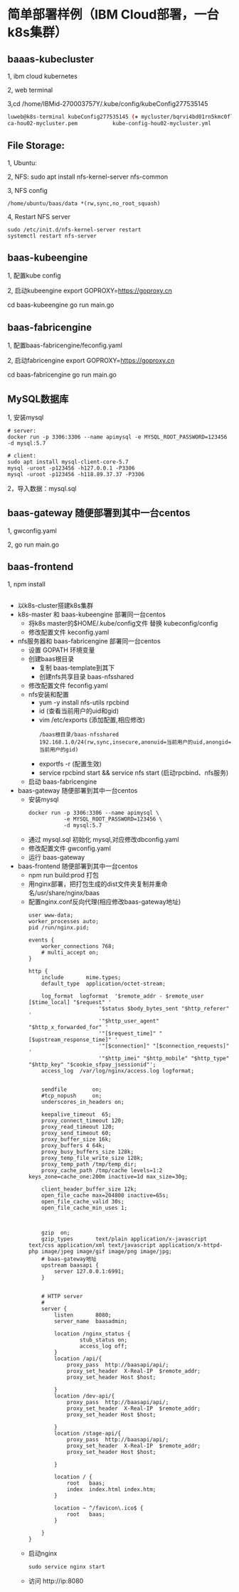 
# 简单部署样例（IBM Cloud部署，一台k8s集群）

## baaas-kubecluster
1, ibm cloud kubernetes

2, web terminal

3,cd /home/IBMid-270003757Y/.kube/config/kubeConfig277535145
```bash
luweb@k8s-terminal kubeConfig277535145 (⎈ mycluster/bqrvi4bd01rn5kmc0flg:default)$ ls
ca-hou02-mycluster.pem           kube-config-hou02-mycluster.yml
```

## File Storage: 
1, Ubuntu:

2,  NFS:
sudo apt install nfs-kernel-server nfs-common

3, NFS config 
```dotnetcli
/home/ubuntu/baas/data *(rw,sync,no_root_squash)

```

4, Restart NFS server
```dotnetcli
sudo /etc/init.d/nfs-kernel-server restart
systemctl restart nfs-server
```
## baas-kubeengine

1, 配置kube config

2, 启动kubeengine
export GOPROXY=https://goproxy.cn

cd baas-kubeengine
go run main.go


## baas-fabricengine
1, 配置baas-fabricengine/feconfig.yaml


2, 启动fabricengine
export GOPROXY=https://goproxy.cn

cd baas-fabricengine
go run main.go



## MySQL数据库
1, 安装mysql 
```
# server:
docker run -p 3306:3306 --name apimysql -e MYSQL_ROOT_PASSWORD=123456 -d mysql:5.7

# client:
sudo apt install mysql-client-core-5.7
mysql -uroot -p123456 -h127.0.0.1 -P3306
mysql -uroot -p123456 -h118.89.37.37 -P3306
```

2，导入数据：mysql.sql

##  baas-gateway 随便部署到其中一台centos
1, gwconfig.yaml  

2,
go run main.go


## baas-frontend
1, npm install


## 
* 以k8s-cluster搭建k8s集群
* k8s-master 和 baas-kubeengine 部署同一台centos
  * 将k8s master的$HOME/.kube/config文件 替换 kubeconfig/config
  * 修改配置文件 keconfig.yaml  
* nfs服务器和 baas-fabricengine 部署同一台centos
  * 设置 GOPATH 环境变量
  * 创建baas根目录
    * 复制 baas-template到其下
    * 创建nfs共享目录 baas-nfsshared 
  * 修改配置文件 feconfig.yaml  
  * nfs安装和配置
    * yum -y install nfs-utils rpcbind
    * id (查看当前用户的uid和gid)
    * vim /etc/exports (添加配置,相应修改)  
      ```
      /baas根目录/baas-nfsshared 192.168.1.0/24(rw,sync,insecure,anonuid=当前用户的uid,anongid=当前用户的gid)
      ```
    * exportfs -r (配置生效)
    * service rpcbind start &&  service nfs start (启动rpcbind、nfs服务)
  * 启动 baas-fabricengine 
* baas-gateway 随便部署到其中一台centos
  * 安装mysql 
    ```
    docker run -p 3306:3306 --name apimysql \
               -e MYSQL_ROOT_PASSWORD=123456 \
               -d mysql:5.7 
    ```
  * 通过 mysql.sql 初始化 mysql,对应修改dbconfig.yaml
  * 修改配置文件 gwconfig.yaml  
  * 运行 baas-gateway
* baas-frontend 随便部署到其中一台centos
  * npm run build:prod 打包
  * 用nginx部署，把打包生成的dist文件夹复制并重命名/usr/share/nginx/baas
  * 配置nginx.conf反向代理(相应修改baas-gateway地址)
    ```
    user www-data;
    worker_processes auto;
    pid /run/nginx.pid;
    
    events {
    	worker_connections 768;
    	# multi_accept on;
    }
    
    http {
        include       mime.types;
        default_type  application/octet-stream;
    
        log_format  logformat  '$remote_addr - $remote_user [$time_local] "$request" '
                          '$status $body_bytes_sent "$http_referer" '
                          '"$http_user_agent" "$http_x_forwarded_for" '
                          '"[$request_time]" "[$upstream_response_time]" '
                          '"[$connection]" "[$connection_requests]" '
                          '"$http_imei" "$http_mobile" "$http_type" "$http_key" "$cookie_sfpay_jsessionid"';
        access_log  /var/log/nginx/access.log logformat;
    
    
        sendfile        on;
        #tcp_nopush     on;
        underscores_in_headers on;
    
        keepalive_timeout  65;
        proxy_connect_timeout 120;
        proxy_read_timeout 120;
        proxy_send_timeout 60;
        proxy_buffer_size 16k;
        proxy_buffers 4 64k;
        proxy_busy_buffers_size 128k;
        proxy_temp_file_write_size 128k;
        proxy_temp_path /tmp/temp_dir;
        proxy_cache_path /tmp/cache levels=1:2 keys_zone=cache_one:200m inactive=1d max_size=30g;
    
        client_header_buffer_size 12k;
        open_file_cache max=204800 inactive=65s;
        open_file_cache_valid 30s;
        open_file_cache_min_uses 1;
    
    
    
        gzip  on;
        gzip_types       text/plain application/x-javascript text/css application/xml text/javascript application/x-httpd-php image/jpeg image/gif image/png image/jpg;
        # baas-gateway地址
        upstream baasapi {
            server 127.0.0.1:6991;
        }
    
       
        # HTTP server
        #
        server {
            listen       8080;
            server_name  baasadmin;
    
            location /nginx_status {
                    stub_status on;
                    access_log off;
            }
            location /api/{
                proxy_pass  http://baasapi/api/;
                proxy_set_header  X-Real-IP  $remote_addr;
                proxy_set_header Host $host;
    
            }
            location /dev-api/{
                proxy_pass  http://baasapi/api/;
                proxy_set_header  X-Real-IP  $remote_addr;
                proxy_set_header Host $host;
    
            }
            location /stage-api/{
                proxy_pass  http://baasapi/api/;
                proxy_set_header  X-Real-IP  $remote_addr;
                proxy_set_header Host $host;
    
            }
    
            location / {
                root   baas;
                index  index.html index.htm;
            }
    
            location ~ ^/favicon\.ico$ {
                root   baas;
            }
             
        }
    }
    ```
  * 启动nginx
    ``` 
    sudo service nginx start
    ```
  * 访问 http://ip:8080 


